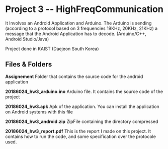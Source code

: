 
# Project 3 -- HighFreqCommunication
It Involves an Android Application and Arduino. The Arduino is sending (according to a protocol based on 3 frequencies 19KHz, 20KHz, 21KHz) a message that the Android Application has to decode. (Arduino/C++, Android Studio/Java)

Project done in KAIST (Daejeon South Korea)

## Files & Folders
**Assignement**
Folder that contains the source code for the android application

**20186024_hw3_arduino.ino**
Arduino file. It contains the source code of the project

**20186024_hw3.apk**
Apk of the application. You can install the application on Android systems with this file

**20186024_hw3_android.zip**
ZipFile containing the directory compressed

**20186024_hw3_report.pdf**
This is the report I made on this project. It contains how to run the code, and some specification over the protocole used. 
